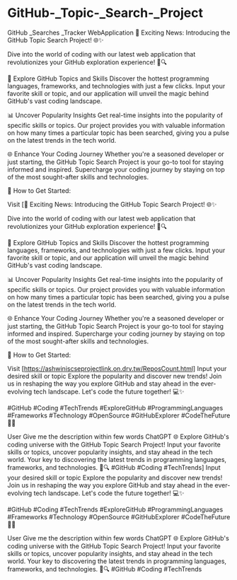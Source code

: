 # GitHub-_Topic-_Search-_Project


GitHub _Searches _Tracker WebApplication 
🚀 Exciting News: Introducing the GitHub Topic Search Project! 🌐✨

Dive into the world of coding with our latest web application that revolutionizes your GitHub exploration experience! 🚀🔍

🔗 Explore GitHub Topics and Skills
Discover the hottest programming languages, frameworks, and technologies with just a few clicks. Input your favorite skill or topic, and our application will unveil the magic behind GitHub's vast coding landscape.

📊 Uncover Popularity Insights
Get real-time insights into the popularity of specific skills or topics. Our project provides you with valuable information on how many times a particular topic has been searched, giving you a pulse on the latest trends in the tech world.

🌐 Enhance Your Coding Journey
Whether you're a seasoned developer or just starting, the GitHub Topic Search Project is your go-to tool for staying informed and inspired. Supercharge your coding journey by staying on top of the most sought-after skills and technologies.

🚀 How to Get Started:

Visit [🚀 Exciting News: Introducing the GitHub Topic Search Project! 🌐✨

Dive into the world of coding with our latest web application that revolutionizes your GitHub exploration experience! 🚀🔍

🔗 Explore GitHub Topics and Skills
Discover the hottest programming languages, frameworks, and technologies with just a few clicks. Input your favorite skill or topic, and our application will unveil the magic behind GitHub's vast coding landscape.

📊 Uncover Popularity Insights
Get real-time insights into the popularity of specific skills or topics. Our project provides you with valuable information on how many times a particular topic has been searched, giving you a pulse on the latest trends in the tech world.

🌐 Enhance Your Coding Journey
Whether you're a seasoned developer or just starting, the GitHub Topic Search Project is your go-to tool for staying informed and inspired. Supercharge your coding journey by staying on top of the most sought-after skills and technologies.

🚀 How to Get Started:

Visit [https://ashwiniscseprojectlink.on.drv.tw/ReposCount.html]
Input your desired skill or topic
Explore the popularity and discover new trends!
Join us in reshaping the way you explore GitHub and stay ahead in the ever-evolving tech landscape. Let's code the future together! 💻✨

#GitHub #Coding #TechTrends #ExploreGitHub #ProgrammingLanguages #Frameworks #Technology #OpenSource #GitHubExplorer #CodeTheFuture 🚀🌐

User
Give me the description within few words
ChatGPT
🌐 Explore GitHub's coding universe with the GitHub Topic Search Project! Input your favorite skills or topics, uncover popularity insights, and stay ahead in the tech world. Your key to discovering the latest trends in programming languages, frameworks, and technologies. 🚀🔍 #GitHub #Coding #TechTrends]
Input your desired skill or topic
Explore the popularity and discover new trends!
Join us in reshaping the way you explore GitHub and stay ahead in the ever-evolving tech landscape. Let's code the future together! 💻✨

#GitHub #Coding #TechTrends #ExploreGitHub #ProgrammingLanguages #Frameworks #Technology #OpenSource #GitHubExplorer #CodeTheFuture 🚀🌐

User
Give me the description within few words
ChatGPT
🌐 Explore GitHub's coding universe with the GitHub Topic Search Project! Input your favorite skills or topics, uncover popularity insights, and stay ahead in the tech world. Your key to discovering the latest trends in programming languages, frameworks, and technologies. 🚀🔍 #GitHub #Coding #TechTrends
